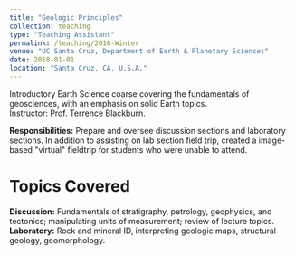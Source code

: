 ```yaml
---
title: "Geologic Principles"
collection: teaching
type: "Teaching Assistant"
permalink: /teaching/2018-Winter
venue: "UC Santa Cruz, Department of Earth & Planetary Sciences"
date: 2018-01-01
location: "Santa Cruz, CA, U.S.A."
---
```


Introductory Earth Science coarse covering the fundamentals of geosciences, with an emphasis on solid Earth topics. <br>Instructor: Prof. Terrence Blackburn.

<b>Responsibilities:</b> Prepare and oversee discussion sections and laboratory sections. In addition to assisting on lab section field trip, created a image-based "virtual" fieldtrip for students who were unable to attend.

Topics Covered
===
<b>Discussion:</b> Fundamentals of stratigraphy, petrology, geophysics, and tectonics; manipulating units of measurement; review of lecture topics.
<b>Laboratory:</b> Rock and mineral ID, interpreting geologic maps, structural geology, geomorphology.
